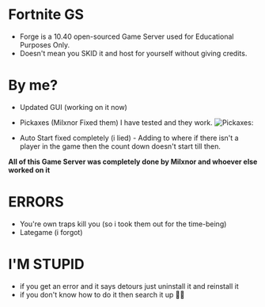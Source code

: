 # Fortnite GS
* Forge is a 10.40 open-sourced Game Server used for Educational Purposes Only.
* Doesn't mean you SKID it and host for yourself without giving credits.

# By me?
* Updated GUI (working on it now)
* Pickaxes (Milxnor Fixed them) I have tested and they work.
![Pickaxes:](https://github.com/Therealsxlar/ForgeFN-Fixed/assets/104775507/76bc380d-e7f8-43e0-9f63-c59adc4fafd2)

* Auto Start fixed completely (i lied) - Adding to where if there isn't a player in the game then the count down doesn't start till then.

**All of this Game Server was completely done by Milxnor and whoever else worked on it**

# ERRORS
* You're own traps kill you (so i took them out for the time-being) 
* Lategame (i forgot)

# I'M STUPID
* if you get an error and it says detours just uninstall it and reinstall it
* if you don't know how to do it then search it up 🤦‍♂️
